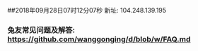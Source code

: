 ##2018年09月28日07时12分07秒 新址: 104.248.139.195
### 兔友常见问题及解答: https://github.com/wanggonging/d/blob/w/FAQ.md
